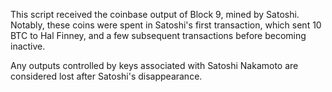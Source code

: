 This script received the coinbase output of Block 9, mined by Satoshi. Notably, these coins were spent in Satoshi's first transaction, which sent 10 BTC to Hal Finney, and a few subsequent transactions before becoming inactive.

Any outputs controlled by keys associated with Satoshi Nakamoto are considered lost after Satoshi's disappearance.
